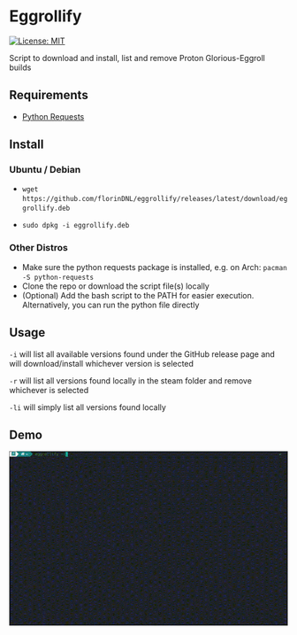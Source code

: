 # Eggrollify
[![License: MIT](https://img.shields.io/badge/License-MIT-green.svg)](https://github.com/florinDNL/eggrollify/blob/main/LICENSE)

Script to download and install, list and remove Proton Glorious-Eggroll  builds

## Requirements

- [Python Requests](https://pypi.org/project/requests/)

## Install

### Ubuntu / Debian

- `wget https://github.com/florinDNL/eggrollify/releases/latest/download/eggrollify.deb`

- `sudo dpkg -i eggrollify.deb`

### Other Distros

- Make sure the python requests package is installed, e.g. on Arch: `pacman -S python-requests`
- Clone the repo or download the script file(s) locally
- (Optional) Add the bash script to the PATH for easier execution. Alternatively, you can run the python file directly

## Usage

`-i` will list all available versions found under the GitHub release page and will download/install whichever version is selected

`-r` will list all versions found locally in the steam folder and remove whichever is selected

`-li` will simply list all versions found locally

## Demo

<img src="assets/demo.gif" alt="drawing" width="750"/>